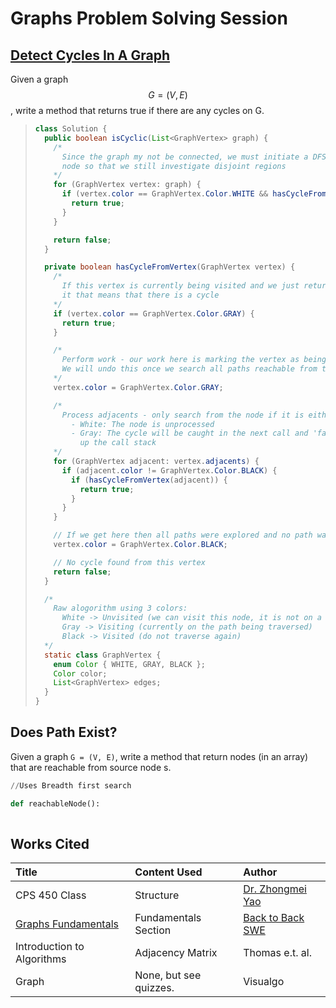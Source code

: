 # Graphs Problem Solving Session

## [Detect Cycles In A Graph](https://backtobackswe.com/platform/content/detect-a-cycle-in-a-graph-deadlock-detection/video)

Given a graph $$G=(V,E)$$ , write a method that returns true if there are any cycles on G.

> ```java
> class Solution {
>   public boolean isCyclic(List<GraphVertex> graph) {
>     /*
>       Since the graph my not be connected, we must initiate a DFS from each
>       node so that we still investigate disjoint regions
>     */
>     for (GraphVertex vertex: graph) {
>       if (vertex.color == GraphVertex.Color.WHITE && hasCycleFromVertex(vertex)) {
>         return true;
>       }
>     }
>
>     return false;
>   }
>
>   private boolean hasCycleFromVertex(GraphVertex vertex) {
>     /*
>       If this vertex is currently being visited and we just returned to
>       it that means that there is a cycle
>     */
>     if (vertex.color == GraphVertex.Color.GRAY) {
>       return true;
>     }
>
>     /*
>       Perform work - our work here is marking the vertex as being visited.
>       We will undo this once we search all paths reachable from this vertex.
>     */
>     vertex.color = GraphVertex.Color.GRAY;
>
>     /*
>       Process adjacents - only search from the node if it is either:
>         - White: The node is unprocessed
>         - Gray: The cycle will be caught in the next call and 'false' will bubble
>           up the call stack
>     */
>     for (GraphVertex adjacent: vertex.adjacents) {
>       if (adjacent.color != GraphVertex.Color.BLACK) {
>         if (hasCycleFromVertex(adjacent)) {
>           return true;
>         }
>       }
>     }
>
>     // If we get here then all paths were explored and no path was found - mark this vertex as finished
>     vertex.color = GraphVertex.Color.BLACK;
>
>     // No cycle found from this vertex
>     return false;
>   }
>
>   /*
>     Raw alogorithm using 3 colors:
>       White -> Unvisited (we can visit this node, it is not on a pending path & hasn't been processed)
>       Gray -> Visiting (currently on the path being traversed)
>       Black -> Visited (do not traverse again)
>   */
>   static class GraphVertex {
>     enum Color { WHITE, GRAY, BLACK };
>     Color color;
>     List<GraphVertex> edges;
>   }
> }
> ```

## Does Path Exist?

Given a graph `G = (V, E)`, write a method that return nodes \(in an array\) that are reachable from source node s.

```python
//Uses Breadth first search

def reachableNode():
    
```

## Works Cited

| Title | Content Used | Author |
| :--- | :--- | :--- |
| CPS 450 Class | Structure | [Dr. Zhongmei Yao](https://udayton.edu/directory/artssciences/computerscience/yao_zhongmei.php) |
| [Graphs Fundamentals](https://backtobackswe.com/platform/content/graphs-fundamentals) | Fundamentals Section | [Back to Back SWE](https://backtobackswe.com/platform/content/graphs-fundamentals) |
| Introduction to Algorithms | Adjacency Matrix | Thomas e.t. al. |
| Graph | None, but see quizzes. | Visualgo |

